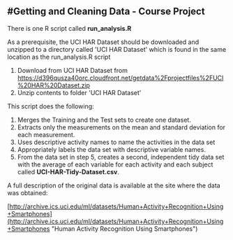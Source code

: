 #Getting and Cleaning Data - Course Project
----------

There is one R script called **run_analysis.R**


As a prerequisite, the UCI HAR Dataset should be downloaded and unzipped to a directory called 'UCI HAR Dataset' which is found in the same location as the run_analysis.R script

1. Download from UCI HAR Dataset from [https://d396qusza40orc.cloudfront.net/getdata%2Fprojectfiles%2FUCI%20HAR%20Dataset.zip ](https://d396qusza40orc.cloudfront.net/getdata%2Fprojectfiles%2FUCI%20HAR%20Dataset.zip  "UCI HAR Dataset")
2. Unzip contents to folder 'UCI HAR Dataset'


 
This script does the following:

1. Merges the Training and the Test sets to create one dataset.
1. Extracts only the measurements on the mean and standard deviation for each measurement. 
1. Uses descriptive activity names to name the activities in the data set
1. Appropriately labels the data set with descriptive variable names.  
1. From the data set in step 5, creates a second, independent tidy data set with the average of each variable for each activity and each subject called **UCI-HAR-Tidy-Dataset.csv**.








A full description of the original data is available at the site where the data was obtained:


[http://archive.ics.uci.edu/ml/datasets/Human+Activity+Recognition+Using+Smartphones](http://archive.ics.uci.edu/ml/datasets/Human+Activity+Recognition+Using+Smartphones "Human Activity Recognition Using Smartphones")
 
